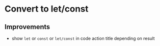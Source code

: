# Convert to let/const

## Improvements
* show `let` or `const` or `let/const` in code action title depending on result